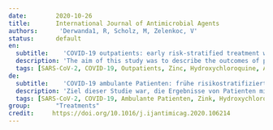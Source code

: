 ```yaml
---
date:        2020-10-26
title:       International Journal of Antimicrobial Agents
authors:      'Derwanda1, R, Scholz, M, Zelenkoc, V'
status:      default
en:
  subtitle:    'COVID-19 outpatients: early risk-stratified treatment with zinc plus low-dose hydroxychloroquine and azithromycin: a retrospective case series study'
  description: 'The aim of this study was to describe the outcomes of patients with coronavirus disease 2019 (COVID-19) in the outpatient setting after early treatment with zinc, low-dose hydroxychloroquine and azithromycin (triple therapy) dependent on risk stratification. This was a retrospective case series study in the general practice setting. A total of 141 COVID-19 patients with laboratory-confirmed severe acute respiratory syndrome coronavirus 2 (SARS-CoV-2) infection in the year 2020 were included. The main outcome measures were risk-stratified treatment decision and rates of hospitalisation and all-cause death. A median of 4 days after the onset of symptoms, 141 patients (median age 58 years, 73.0% male) received a prescription for triple therapy for 5 days. Independent public reference data from 377 confirmed COVID-19 patients in the same community were used as untreated controls. Of 141 treated patients, 4 (2.8%) were hospitalised, which was significantly fewer compared with 58 (15.4%) of 377 untreated patients. One patient (0.7%) in the treatment group died versus 13 patients (3.4%) in the untreated group. No cardiac side effects were observed. Risk stratification-based treatment of COVID-19 outpatients as early as possible after symptom onset using triple therapy, including the combination of zinc with low-dose hydroxychloroquine, was associated with significantly fewer hospitalisations.'
  tags: [SARS-CoV-2, COVID-19, Outpatients, Zinc, Hydroxychloroquine, Azithromycin]
de: 
  subtitle:    'COVID-19 ambulante Patienten: frühe risikostratifizierte Behandlung mit Zink plus niedrig dosiertem Hydroxychloroquin und Azithromycin: eine retrospektive Fallserienstudie'
  description: 'Ziel dieser Studie war, die Ergebnisse von Patienten mit Coronavirus-Krankheit 2019 (COVID-19) im ambulanten Bereich nach einer frühen Behandlung mit Zink, niedrig dosiertem Hydroxychloroquin und Azithromycin (Dreifachtherapie) in Abhängigkeit von der Risikostratifizierung zu beschreiben. Es handelte sich um eine retrospektive Fallserienstudie in der Allgemeinpraxis. Es wurden insgesamt 141 COVID-19-Patienten mit einer im Labor bestätigten Infektion mit dem schweren akuten respiratorischen Syndrom Coronavirus 2 (SARS-CoV-2) im Jahr 2020 eingeschlossen. Die Hauptergebnisse waren risikostratifizierte Behandlungsentscheidungen und Raten von Krankenhausaufenthalten und Todesfällen insgesamt. Im Median 4 Tage nach Auftreten der Symptome erhielten 141 Patienten (Medianalter 58 Jahre, 73,0 % männlich) eine Verschreibung für eine Dreifachtherapie für 5 Tage. Unabhängige öffentliche Referenzdaten von 377 bestätigten COVID-19-Patienten in derselben Gemeinde wurden als unbehandelte Kontrollen verwendet. Von 141 behandelten Patienten wurden 4 (2,8 %) in ein Krankenhaus eingewiesen, was im Vergleich zu 58 (15,4 %) der 377 unbehandelten Patienten deutlich weniger war. Ein Patient (0,7 %) in der behandelten Gruppe starb, während es in der unbehandelten Gruppe 13 Patienten (3,4 %) waren. Es wurden keine kardialen Nebenwirkungen beobachtet. Die auf einer Risikostratifizierung basierende Behandlung von ambulanten COVID-19-Patienten so früh wie möglich nach Auftreten der Symptome mit einer Dreifachtherapie, einschließlich der Kombination von Zink mit niedrig dosiertem Hydroxychloroquin, war mit deutlich weniger Krankenhausaufenthalten verbunden.'
  tags: [SARS-CoV-2, COVID-19, Ambulante Patienten, Zink, Hydroxychloroquin, Azithromycin]
group:       "Treatments"
credit:     https://doi.org/10.1016/j.ijantimicag.2020.106214
---
```

<object data="{{ page.link }}" style='height:calc(100vh - 400px); width: 100%' type='application/pdf'></object>
